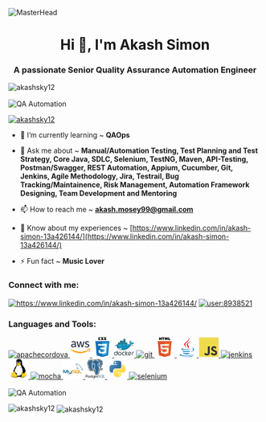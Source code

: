 ![MasterHead](https://miro.medium.com/v2/resize:fit:1400/1*V7lmKNExHMHi0y87wVJoPg.jpeg)
<h1 align="center">Hi 👋, I'm Akash Simon</h1>
<h3 align="center">A passionate Senior Quality Assurance Automation Engineer</h3>
<p align="left"> <img src="https://komarev.com/ghpvc/?username=akashsky12&label=Profile%20views&color=0e75b6&style=flat" alt="akashsky12" /> </p>

<img align="center" alt="QA Automation" width="1200" src="https://i.pinimg.com/originals/17/07/13/170713ecea0449df54e43dcf926950bf.gif">

<p align="left"> <a href="https://github.com/ryo-ma/github-profile-trophy"><img src="https://github-profile-trophy.vercel.app/?username=akashsky12" alt="akashsky12" /></a> </p>

- 🌱 I’m currently learning ~ **QAOps**

- 💬 Ask me about ~ **Manual/Automation Testing, Test Planning and Test Strategy, Core Java, SDLC, Selenium, TestNG, Maven, API-Testing, Postman/Swagger, REST Automation, Appium, Cucumber, Git, Jenkins, Agile Methodology, Jira, Testrail, Bug Tracking/Maintainence, Risk Management, Automation Framework Designing, Team Development and Mentoring**

- 📫 How to reach me ~ **akash.mosey99@gmail.com**

- 📄 Know about my experiences ~ [https://www.linkedin.com/in/akash-simon-13a426144/](https://www.linkedin.com/in/akash-simon-13a426144/)

- ⚡ Fun fact ~ **Music Lover**

<h3 align="left">Connect with me:</h3>
<p align="left">
<a href="https://linkedin.com/in/https://www.linkedin.com/in/akash-simon-13a426144/" target="blank"><img align="center" src="https://raw.githubusercontent.com/rahuldkjain/github-profile-readme-generator/master/src/images/icons/Social/linked-in-alt.svg" alt="https://www.linkedin.com/in/akash-simon-13a426144/" height="30" width="40" /></a>
<a href="https://stackoverflow.com/users/user:8938521" target="blank"><img align="center" src="https://raw.githubusercontent.com/rahuldkjain/github-profile-readme-generator/master/src/images/icons/Social/stack-overflow.svg" alt="user:8938521" height="30" width="40" /></a>
</p>

<h3 align="left">Languages and Tools:</h3>
<p align="left"> <a href="https://cordova.apache.org/" target="_blank" rel="noreferrer"> <img src="https://www.vectorlogo.zone/logos/apache_cordova/apache_cordova-icon.svg" alt="apachecordova" width="40" height="40"/> </a> <a href="https://aws.amazon.com" target="_blank" rel="noreferrer"> <img src="https://raw.githubusercontent.com/devicons/devicon/master/icons/amazonwebservices/amazonwebservices-original-wordmark.svg" alt="aws" width="40" height="40"/> </a> <a href="https://www.w3schools.com/css/" target="_blank" rel="noreferrer"> <img src="https://raw.githubusercontent.com/devicons/devicon/master/icons/css3/css3-original-wordmark.svg" alt="css3" width="40" height="40"/> </a> <a href="https://www.docker.com/" target="_blank" rel="noreferrer"> <img src="https://raw.githubusercontent.com/devicons/devicon/master/icons/docker/docker-original-wordmark.svg" alt="docker" width="40" height="40"/> </a> <a href="https://git-scm.com/" target="_blank" rel="noreferrer"> <img src="https://www.vectorlogo.zone/logos/git-scm/git-scm-icon.svg" alt="git" width="40" height="40"/> </a> <a href="https://www.w3.org/html/" target="_blank" rel="noreferrer"> <img src="https://raw.githubusercontent.com/devicons/devicon/master/icons/html5/html5-original-wordmark.svg" alt="html5" width="40" height="40"/> </a> <a href="https://www.java.com" target="_blank" rel="noreferrer"> <img src="https://raw.githubusercontent.com/devicons/devicon/master/icons/java/java-original.svg" alt="java" width="40" height="40"/> </a> <a href="https://developer.mozilla.org/en-US/docs/Web/JavaScript" target="_blank" rel="noreferrer"> <img src="https://raw.githubusercontent.com/devicons/devicon/master/icons/javascript/javascript-original.svg" alt="javascript" width="40" height="40"/> </a> <a href="https://www.jenkins.io" target="_blank" rel="noreferrer"> <img src="https://www.vectorlogo.zone/logos/jenkins/jenkins-icon.svg" alt="jenkins" width="40" height="40"/> </a> <a href="https://www.linux.org/" target="_blank" rel="noreferrer"> <img src="https://raw.githubusercontent.com/devicons/devicon/master/icons/linux/linux-original.svg" alt="linux" width="40" height="40"/> </a> <a href="https://mochajs.org" target="_blank" rel="noreferrer"> <img src="https://www.vectorlogo.zone/logos/mochajs/mochajs-icon.svg" alt="mocha" width="40" height="40"/> </a> <a href="https://www.mysql.com/" target="_blank" rel="noreferrer"> <img src="https://raw.githubusercontent.com/devicons/devicon/master/icons/mysql/mysql-original-wordmark.svg" alt="mysql" width="40" height="40"/> </a> <a href="https://www.postgresql.org" target="_blank" rel="noreferrer"> <img src="https://raw.githubusercontent.com/devicons/devicon/master/icons/postgresql/postgresql-original-wordmark.svg" alt="postgresql" width="40" height="40"/> </a> <a href="https://www.python.org" target="_blank" rel="noreferrer"> <img src="https://raw.githubusercontent.com/devicons/devicon/master/icons/python/python-original.svg" alt="python" width="40" height="40"/> </a> <a href="https://www.selenium.dev" target="_blank" rel="noreferrer"> <img src="https://raw.githubusercontent.com/detain/svg-logos/780f25886640cef088af994181646db2f6b1a3f8/svg/selenium-logo.svg" alt="selenium" width="40" height="40"/> </a> </p>

<img align="center" alt="QA Automation" width="1200" src="https://testyantra.com/sites/default/files/inline-images/new.png">

<p><img align="left" src="https://github-readme-stats.vercel.app/api/top-langs?username=akashsky12&show_icons=true&locale=en&layout=compact" alt="akashsky12" /></p>

<p>&nbsp;<img align="center" src="https://github-readme-stats.vercel.app/api?username=akashsky12&show_icons=true&locale=en" alt="akashsky12" /></p>
